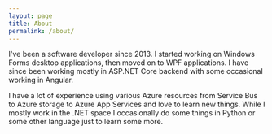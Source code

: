 ```yaml
---
layout: page
title: About
permalink: /about/
---
```


I've been a software developer since 2013. I started working on Windows Forms desktop applications, then moved on to WPF applications. I have since been working mostly in ASP.NET Core backend with some occasional working in Angular. 

I have a lot of experience using various Azure resources from Service Bus to Azure storage to Azure App Services and love to learn new things. While I mostly work in the .NET space I occasionally do some things in Python or some other language just to learn some more.
